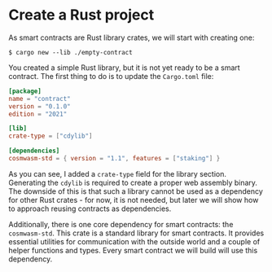 # Create a Rust project

As smart contracts are Rust library crates, we will start with creating one:

```
$ cargo new --lib ./empty-contract
```

You created a simple Rust library, but it is not yet ready to be a smart contract. The first thing
to do is to update the `Cargo.toml` file:

```toml
[package]
name = "contract"
version = "0.1.0"
edition = "2021"

[lib]
crate-type = ["cdylib"]

[dependencies]
cosmwasm-std = { version = "1.1", features = ["staking"] }

```

As you can see, I added a `crate-type` field for the library section. Generating the `cdylib` is
required to create a proper web assembly binary. The downside of this is that such a library cannot
be used as a dependency for other Rust crates - for now, it is not needed, but later we will show
how to approach reusing contracts as dependencies.

Additionally, there is one core dependency for smart contracts: the `cosmwasm-std`. This crate is a
standard library for smart contracts. It provides essential utilities for communication with the
outside world and a couple of helper functions and types. Every smart contract we will build will
use this dependency.

